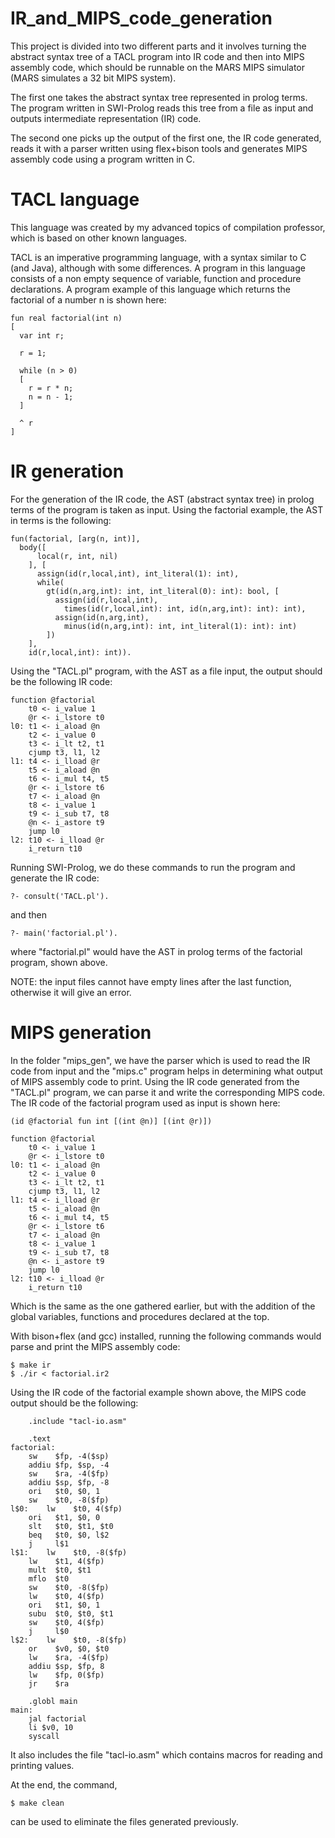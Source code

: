 # IR_and_MIPS_code_generation

This project is divided into two different parts and it involves turning the abstract syntax tree of a TACL program into IR code and then into MIPS assembly code, which should be runnable on the MARS MIPS simulator (MARS simulates a 32 bit MIPS system). 

The first one takes the abstract syntax tree represented in prolog terms. The program written in SWI-Prolog reads this tree from a file as input and outputs intermediate representation (IR) code.

The second one picks up the output of the first one, the IR code generated, reads it with a parser written using flex+bison tools and generates MIPS assembly code using a program written in C.

# TACL language

This language was created by my advanced topics of compilation professor, which is based on other known languages.

TACL is an imperative programming language, with a syntax similar to C (and Java), although with some differences. A program in this language consists of a non empty sequence of variable, function and procedure declarations. A program example of this language which returns the factorial of a number n is shown here: 

```
fun real factorial(int n)
[
  var int r;

  r = 1;

  while (n > 0)
  [
    r = r * n;
    n = n - 1;
  ]

  ^ r
]
```

# IR generation

For the generation of the IR code, the AST (abstract syntax tree) in prolog terms of the program is taken as input. Using the factorial example, the AST in terms is the following:

```
fun(factorial, [arg(n, int)],
  body([
      local(r, int, nil)
    ], [
      assign(id(r,local,int), int_literal(1): int),
      while(
        gt(id(n,arg,int): int, int_literal(0): int): bool, [
          assign(id(r,local,int),
            times(id(r,local,int): int, id(n,arg,int): int): int),
          assign(id(n,arg,int),
            minus(id(n,arg,int): int, int_literal(1): int): int)
        ])
    ],
    id(r,local,int): int)).
```

Using the "TACL.pl" program, with the AST as a file input, the output should be the following IR code:

```
function @factorial
	t0 <- i_value 1
	@r <- i_lstore t0
l0:	t1 <- i_aload @n
	t2 <- i_value 0
	t3 <- i_lt t2, t1
	cjump t3, l1, l2
l1:	t4 <- i_lload @r
	t5 <- i_aload @n
	t6 <- i_mul t4, t5
	@r <- i_lstore t6
	t7 <- i_aload @n
	t8 <- i_value 1
	t9 <- i_sub t7, t8
	@n <- i_astore t9
	jump l0
l2:	t10 <- i_lload @r
	i_return t10
```

Running SWI-Prolog, we do these commands to run the program and generate the IR code:

```?- consult('TACL.pl').```

and then

```?- main('factorial.pl').```

where "factorial.pl" would have the AST in prolog terms of the factorial program, shown above.

NOTE: the input files cannot have empty lines after the last function, otherwise it will give an error.

# MIPS generation

In the folder "mips_gen", we have the parser which is used to read the IR code from input and the "mips.c" program helps in determining what output of MIPS assembly code to print. Using the IR code generated from the "TACL.pl" program, we can parse it and write the corresponding MIPS code. The IR code of the factorial program used as input is shown here:

```
(id @factorial fun int [(int @n)] [(int @r)])

function @factorial
	t0 <- i_value 1
	@r <- i_lstore t0
l0:	t1 <- i_aload @n
	t2 <- i_value 0
	t3 <- i_lt t2, t1
	cjump t3, l1, l2
l1:	t4 <- i_lload @r
	t5 <- i_aload @n
	t6 <- i_mul t4, t5
	@r <- i_lstore t6
	t7 <- i_aload @n
	t8 <- i_value 1
	t9 <- i_sub t7, t8
	@n <- i_astore t9
	jump l0
l2:	t10 <- i_lload @r
	i_return t10
```

Which is the same as the one gathered earlier, but with the addition of the global variables, functions and procedures declared at the top.

With bison+flex (and gcc) installed, running the following commands would parse and print the MIPS assembly code:

```
$ make ir
$ ./ir < factorial.ir2
```

Using the IR code of the factorial example shown above, the MIPS code output should be the following:

```
	.include "tacl-io.asm"
	
	.text
factorial:
	sw    $fp, -4($sp)
	addiu $fp, $sp, -4
	sw    $ra, -4($fp)
	addiu $sp, $fp, -8
	ori   $t0, $0, 1
	sw    $t0, -8($fp)
l$0:	lw    $t0, 4($fp)
	ori   $t1, $0, 0
	slt   $t0, $t1, $t0
	beq   $t0, $0, l$2
	j     l$1
l$1:	lw    $t0, -8($fp)
	lw    $t1, 4($fp)
	mult  $t0, $t1
	mflo  $t0
	sw    $t0, -8($fp)
	lw    $t0, 4($fp)
	ori   $t1, $0, 1
	subu  $t0, $t0, $t1
	sw    $t0, 4($fp)
	j     l$0
l$2:	lw    $t0, -8($fp)
	or    $v0, $0, $t0
	lw    $ra, -4($fp)
	addiu $sp, $fp, 8
	lw    $fp, 0($fp)
	jr    $ra

    .globl main
main:
    jal factorial
    li $v0, 10
    syscall
```

It also includes the file "tacl-io.asm" which contains macros for reading and printing values.

At the end, the command,

```
$ make clean
```

can be used to eliminate the files generated previously.
